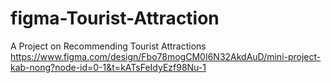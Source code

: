 # figma-Tourist-Attraction
A Project on Recommending Tourist Attractions
https://www.figma.com/design/Fbo78mogCM0I6N32AkdAuD/mini-project-kab-nong?node-id=0-1&t=kATsFeIdyEzf98Nu-1
